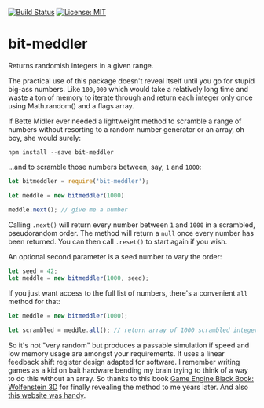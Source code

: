 [![Build Status](https://travis-ci.org/alanmacleod/bit-meddler.svg?branch=master)](https://travis-ci.org/alanmacleod/bit-meddler)
[![License: MIT](https://img.shields.io/badge/License-MIT-yellow.svg)](https://opensource.org/licenses/MIT)

# bit-meddler

Returns randomish integers in a given range.

The practical use of this package doesn't reveal itself until you go for stupid big-ass numbers. Like `100,000` which would take a relatively long time and waste a ton of memory to iterate through and return each integer only once using Math.random() and a flags array.

If Bette Midler ever needed a lightweight method to scramble a range of numbers without resorting to a random number generator or an array, oh boy, she would surely:

```
npm install --save bit-meddler
```

...and to scramble those numbers between, say, `1` and `1000`:

```js
let bitmeddler = require('bit-meddler');

let meddle = new bitmeddler(1000)

meddle.next(); // give me a number
```

Calling `.next()` will return every number between `1` and `1000` in a scrambled, pseudorandom order. The method will return a `null` once every number has been returned. You can then call `.reset()` to start again if you wish.

An optional second parameter is a seed number to vary the order:

```js
let seed = 42;
let meddle = new bitmeddler(1000, seed);
```

If you just want access to the full list of numbers, there's a convenient `all` method for that:

```js
let meddle = new bitmeddler(1000);

let scrambled = meddle.all(); // return array of 1000 scrambled integers
```

So it's not "very random" but produces a passable simulation if speed and low memory usage are amongst your requirements. It uses a linear feedback shift register design adapted for software. I remember writing games as a kid on bait hardware bending my brain trying to think of a way to do this without an array. So thanks to this book [Game Engine Black Book: Wolfenstein 3D](http://fabiensanglard.net/Game_Engine_Black_Book_Release_Date/index.php) for finally revealing the method to me years later. And also [this website was handy](https://www.maximintegrated.com/en/app-notes/index.mvp/id/4400).
